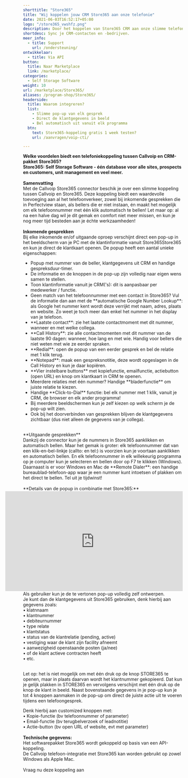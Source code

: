 ```yaml
---
shorttitle: "Store365"
title: "Wij koppelen jouw CRM Store365 aan onze telefonie"
date: 2021-06-03T16:52:17+05:00
logo: "/store365_vwshfz.png"
description: Door het koppelen van Store365 CRM aan onze slimme telefonie werk je een stuk efficienter.
shortdesc: Sync je CRM-contacten en -bedrijven.
meer_info:
  - title: Support
    url: /ondersteuning/
ontwikkelaar:
  - title: Via API
button:
  title: Naar Marketplace
  link: /marketplace/
categories:
  - Self Storage Software
weight: 10
url: /marketplace/Store365/
aliases: /program-shop/Store365/
headerside:
  title: Waarom integreren?
  list:
    - Slimme pop-up van elk gesprek
    - Direct de klantgegevens in beeld
    - Bel automatisch uit vanuit elk programma
  btn:
    text: Store365-koppeling gratis 1 week testen?
    url: /aanvragen/voip-cti/

---
```


**Welke voordelen biedt een telefoniekoppeling tussen Callvoip en CRM-pakket Store365?**<br>
**Store365: Self Storage Software - één database voor alle sites, prospects en customers, unit management en veel meer.**<br>
<br>
**Samenvatting** <br>
Met de Callvoip Store365 connector beschik je over een slimme koppeling tussen Callvoip en Store365. Deze koppeling biedt een waardevolle toevoeging aan al het telefoonverkeer, zowel bij inkomende gesprekken die in Perfectview staan, als bellers die er niet instaan, én maakt het mogelijk om elk telefoonnummer met één klik automatisch te bellen! Let maar op: al na een halve dag wil je dit gemak en comfort niet meer missen, en kun je nog meer tijd besteden aan je échte werkzaamheden!<br>
<br>
**Inkomende gesprekken**<br>
Bij elke inkomende en/of uitgaande oproep verschijnt direct een pop-up in het beeldscherm van je PC met de klantinformatie vanuit Store365Store365 en kun je direct de klantkaart openen. De popup heeft een aantal unieke eigenschappen:<br>
<div class="usp-list">
<ul>
<li>Popup met nummer van de beller, klantgegevens uit CRM en handige gespreksduur-timer.</li>
<li>De informatie en de knoppen in de pop-up zijn volledig naar eigen wens samen te stellen.</li>
<li>Toon klantinformatie vanuit je CRM('s): dit is aanpasbaar per medewerker / functie. </li>
<li>Geen match van het telefoonnummer met een contact in Store365? Vul de informatie dan aan met de **automatische Google Number Lookup**: als Google het nummer kent wordt deze verrijkt met naam, adres, plaats en website. Zo weet je toch meer dan enkel het nummer in het display van je telefoon.</li>
<li>**Laatste contact**: zie het laatste contactmoment met dit nummer, wanneer en met welke collega.</li>
<li>**Call History**: zie alle contactmomenten met dit nummer van de laatste 90 dagen: wanneer, hoe lang en met wie. Handig voor bellers die niet weten met wie ze eerder spraken.</li>
<li>**Redial**: open de popup van een eerder gesprek en bel de relatie met 1 klik terug.</li>
<li>**Notepad**: maak een gespreksnotitie, deze wordt opgeslagen in de Call History en kun je daar kopiëren.</li>
<li>**Vier instelbare buttons** met kopiefunctie, emailfunctie, actiebutton (open URL) en knop om klantkaart in CRM te openen.</li>
<li>Meerdere relaties met één nummer? Handige **bladerfunctie** om juiste relatie te kiezen. </li>
<li>Handige **Click-to-Dial** functie: bel elk nummer met 1 klik, vanuit je CRM, de browser en elk ander programma!</li>
<li>Bij meerdere beeldschermen kun je zelf kiezen op welk scherm je de pop-up wilt zien.</li>
<li>Ook bij het doorverbinden van gesprekken blijven de klantgegevens zichtbaar (dus niet alleen de gegevens van je collega).</li>
</ul>
</div>
<br>
**Uitgaande gesprekken**<br>
Dankzij de connector kun je de nummers in Store365 aanklikken en automatisch bellen. Maar het gemak is groter: elk telefoonnummer dat van een klik-en-bel-linkje (callto: en tel:) is voorzien kun je voortaan aanklikken en automatisch bellen. En elk telefoonnummer in elk willekeurig programma op je computer kun je selecteren en bellen door op F7 te klikken (Windows). <br>
Daarnaast is er voor Windows en Mac de **Remote Dialer**: een handige bureaublad-telefoon-app waar je een nummer kunt intoetsen of plakken om het direct te bellen. Tel uit je tijdwinst! <br>
<br>
**Details van de popup in combinatie met Store365:**<br>
<iframe style="float:right;" width="560" height="315" src="https://www.youtube.com/embed/FnfKlULG3SA?si=JafrxumUWbQZJ4gb&rel=0" title="YouTube video player" frameborder="0" allow="accelerometer; autoplay; clipboard-write; encrypted-media; gyroscope; picture-in-picture; web-share" referrerpolicy="strict-origin-when-cross-origin" allowfullscreen></iframe>
Als gebruiker kun je de te vertonen pop-up volledig zelf ontwerpen. <br>
Je kunt dan de klantgegevens uit Store365 gebruiken, denk hierbij aan gegevens zoals: <br>
• klatnnaam<br>
• klantnummer<br>
• debiteurnummer<br>
• type relate<br>
• klantstatus<br>
• status van de klantrelatie (pending, active) <br>
• vestiging waar de klant zijn facility afneemt <br>
• aanwezigheid openstaande posten (ja/nee) <br>
• of de klant actieve contracten heeft <br>
• etc. <br>
<br>

Let op: het is niet mogelijk om met één druk op de knop STORE365 te openen, maar in plaats daarvan wordt het klantnummer gekopieerd. Dat kun je gelijk plakken in STORE365 en vervolgens verschijnt met één druk op de knop de klant in beeld. 
Naast bovenstaande gegevens in je pop-up kun je tot 4 knoppen aanmaken in de pop-up om direct de juiste actie uit te voeren tijdens een telefoongesprek. <br>

Denk hierbij aan customized knoppen met: <br>
• Kopie-functie (bv telefoonnummer of parameter)<br>
• Email-functie (bv terugbelverzoek of leadnotitie)<br>
• Actie-button (bv open URL of website, evt met parameter) <br>
<br>
**Technische gegevens:**<br>
Het softwarepakket Store365 wordt gekoppeld op basis van een API-koppeling.<br>
De Callvoip telefoon-integratie met Store365 kan worden gebruikt op zowel Windows als Apple Mac.<br> 
<br><a onclick="dialog.show();" class="button">Vraag nu deze koppeling aan</a>
